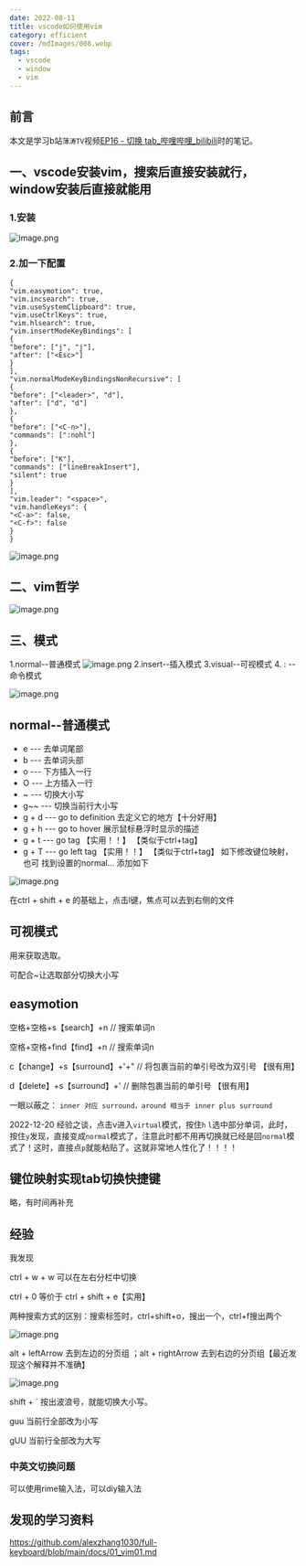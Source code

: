```yaml
---
date: 2022-08-11
title: vscode如何使用vim
category: efficient
cover: /mdImages/008.webp
tags:
  - vscode
  - window
  - vim
---
```


## 前言
本文是学习b站`薄涛TV`视频[EP16 - 切换 tab_哔哩哔哩_bilibili](https://www.bilibili.com/video/BV1z541177Jy?p=16&vd_source=9aab42de6453d89ff2a1518cbe145ee3)时的笔记。

## 一、vscode安装vim，搜索后直接安装就行，window安装后直接就能用
### 1.安装
![image.png](https://p3-juejin.byteimg.com/tos-cn-i-k3u1fbpfcp/5b2e0ca15b22465dad9fffb498f47f5c~tplv-k3u1fbpfcp-watermark.image?)

### 2.加一下配置
~~~
{  
"vim.easymotion": true,  
"vim.incsearch": true,  
"vim.useSystemClipboard": true,  
"vim.useCtrlKeys": true,  
"vim.hlsearch": true,  
"vim.insertModeKeyBindings": [  
{  
"before": ["j", "j"],  
"after": ["<Esc>"]  
}  
],  
"vim.normalModeKeyBindingsNonRecursive": [  
{  
"before": ["<leader>", "d"],  
"after": ["d", "d"]  
},  
{  
"before": ["<C-n>"],  
"commands": [":nohl"]  
},  
{  
"before": ["K"],  
"commands": ["lineBreakInsert"],  
"silent": true  
}  
],  
"vim.leader": "<space>",  
"vim.handleKeys": {  
"<C-a>": false,  
"<C-f>": false  
}  
}
~~~

![image.png](https://p1-juejin.byteimg.com/tos-cn-i-k3u1fbpfcp/ac6d815905414b358790030004cee420~tplv-k3u1fbpfcp-watermark.image?)
## 二、vim哲学

![image.png](https://p6-juejin.byteimg.com/tos-cn-i-k3u1fbpfcp/3f2cc1a65e0c44f5828e6ca2ed8290b3~tplv-k3u1fbpfcp-watermark.image?)
## 三、模式
1.normal--普通模式
![image.png](https://p6-juejin.byteimg.com/tos-cn-i-k3u1fbpfcp/1dd72e722ee442798f86a35cd706d4ee~tplv-k3u1fbpfcp-watermark.image?)
2.insert--插入模式
3.visual--可视模式
4.  :   --命令模式


![image.png](https://p6-juejin.byteimg.com/tos-cn-i-k3u1fbpfcp/c7ac419a23a64a7987d76f59e004a2c4~tplv-k3u1fbpfcp-watermark.image?)

## normal--普通模式
- e   --- 去单词尾部
- b   --- 去单词头部
- o   --- 下方插入一行
- O   --- 上方插入一行
- ~   --- 切换大小写
- g~~ --- 切换当前行大小写
- g + d --- go to definition 去定义它的地方【十分好用】
- g + h --- go to hover 展示鼠标悬浮时显示的描述
- g + t --- go tag 【实用！！】 【类似于ctrl+tag】
- g + T --- go left tag  【实用！！】 【类似于ctrl+tag】 如下修改键位映射，也可
找到设置的normal... 添加如下

![image.png](https://p6-juejin.byteimg.com/tos-cn-i-k3u1fbpfcp/801a56cc1c40444f885580dca544c0f3~tplv-k3u1fbpfcp-watermark.image?)

在ctrl + shift + e 的基础上，点击l键，焦点可以去到右侧的文件

## 可视模式
用来获取选取。

可配合~让选取部分切换大小写

## easymotion
空格+空格+s【search】+n // 搜索单词n

空格+空格+find【find】+n // 搜索单词n

c【change】+s【surround】+'+" // 将包裹当前的单引号改为双引号 【很有用】

d【delete】+s【surround】+' // 删除包裹当前的单引号 【很有用】

一眼以蔽之： `inner 对应 surround，around 相当于 inner plus surround`

2022-12-20 经验之谈，点击v进入`virtual`模式，按住`h` `l`选中部分单词，此时，按住`y`发现，直接变成`normal`模式了，注意此时都不用再切换就已经是回`normal`模式了！这时，直接点`p`就能粘贴了。这就非常地人性化了！！！！

## 键位映射实现tab切换快捷键
略，有时间再补充

## 经验
我发现

ctrl + w + w 可以在左右分栏中切换

ctrl + 0 等价于 ctrl + shift + e【实用】

两种搜索方式的区别：搜索标签时，ctrl+shift+o，搜出一个，ctrl+f搜出两个

![image.png](https://p1-juejin.byteimg.com/tos-cn-i-k3u1fbpfcp/8516495c0e074b68bfe40d485ba8993d~tplv-k3u1fbpfcp-watermark.image?)

alt + leftArrow 去到左边的分页组 ；alt + rightArrow 去到右边的分页组【最近发现这个解释并不准确】

![image.png](https://p1-juejin.byteimg.com/tos-cn-i-k3u1fbpfcp/360387d616864af188e13ad9e1b9d181~tplv-k3u1fbpfcp-watermark.image?)

shift + \` 按出波浪号，就能切换大小写。

guu 当前行全部改为小写

gUU 当前行全部改为大写

### 中英文切换问题
可以使用rime输入法，可以diy输入法

## 发现的学习资料

https://github.com/alexzhang1030/full-keyboard/blob/main/docs/01_vim01.md